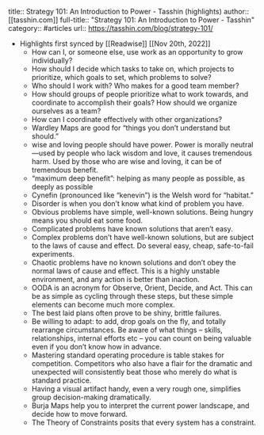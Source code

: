 title:: Strategy 101: An Introduction to Power - Tasshin (highlights)
author:: [[tasshin.com]]
full-title:: "Strategy 101: An Introduction to Power - Tasshin"
category:: #articles
url:: https://tasshin.com/blog/strategy-101/

- Highlights first synced by [[Readwise]] [[Nov 20th, 2022]]
	- How can I, or someone else, use work as an opportunity to grow individually?
	- How should I decide which tasks to take on, which projects to prioritize, which goals to set, which problems to solve?
	- Who should I work with? Who makes for a good team member?
	- How should groups of people prioritize what to work towards, and coordinate to accomplish their goals? How should we organize ourselves as a team?
	- How can I coordinate effectively with other organizations?
	- Wardley Maps are good for “things you don’t understand but should.”
	- wise and loving people should have power. Power is morally neutral—used by people who lack wisdom and love, it causes tremendous harm. Used by those who are wise and loving, it can be of tremendous benefit.
	- “maximum deep benefit”: helping as many people as possible, as deeply as possible
	- Cynefin (pronounced like “kenevin”) is the Welsh word for “habitat.”
	- Disorder is when you don’t know what kind of problem you have.
	- Obvious problems have simple, well-known solutions. Being hungry means you should eat some food.
	- Complicated problems have known solutions that aren’t easy.
	- Complex problems don’t have well-known solutions, but are subject to the laws of cause and effect. Do several easy, cheap, safe-to-fail experiments.
	- Chaotic problems have no known solutions and don’t obey the normal laws of cause and effect. This is a highly unstable environment, and any action is better than inaction.
	- OODA is an acronym for Observe, Orient, Decide, and Act. This can be as simple as cycling through these steps, but these simple elements can become much more complex.
	- The best laid plans often prove to be shiny, brittle failures.
	- Be willing to adapt: to add, drop goals on the fly, and totally rearrange circumstances. Be aware of what things – skills, relationships, internal efforts etc – you can count on being valuable even if you don’t know how in advance.
	- Mastering standard operating procedure is table stakes for competition. Competitors who also have a flair for the dramatic and unexpected will consistently beat those who merely do what is standard practice.
	- Having a visual artifact handy, even a very rough one, simplifies group decision-making dramatically.
	- Burja Maps help you to interpret the current power landscape, and decide how to move forward.
	- The Theory of Constraints posits that every system has a constraint.